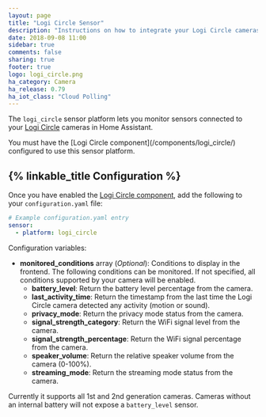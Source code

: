 ```yaml
---
layout: page
title: "Logi Circle Sensor"
description: "Instructions on how to integrate your Logi Circle cameras within Home Assistant."
date: 2018-09-08 11:00
sidebar: true
comments: false
sharing: true
footer: true
logo: logi_circle.png
ha_category: Camera
ha_release: 0.79
ha_iot_class: "Cloud Polling"
---
```


The `logi_circle` sensor platform lets you monitor sensors connected to your [Logi Circle](https://circle.logi.com) cameras in Home Assistant.

<p class='note'>
You must have the [Logi Circle component](/components/logi_circle/) configured to use this sensor platform.
</p>

## {% linkable_title Configuration %}

Once you have enabled the [Logi Circle component](/components/logi_circle), add the following to your `configuration.yaml` file:

```yaml
# Example configuration.yaml entry
sensor:
  - platform: logi_circle
```

Configuration variables:

- **monitored_conditions** array (*Optional*): Conditions to display in the frontend. The following conditions can be monitored. If not specified, all conditions supported by your camera will be enabled.
  - **battery_level**: Return the battery level percentage from the camera.
  - **last_activity_time**: Return the timestamp from the last time the Logi Circle camera detected any activity (motion or sound).
  - **privacy_mode**: Return the privacy mode status from the camera. 
  - **signal_strength_category**: Return the WiFi signal level from the camera.
  - **signal_strength_percentage**: Return the WiFi signal percentage from the camera.
  - **speaker_volume**: Return the relative speaker volume from the camera (0-100%).
  - **streaming_mode**: Return the streaming mode status from the camera.

Currently it supports all 1st and 2nd generation cameras. Cameras without an internal battery will not expose a `battery_level` sensor.